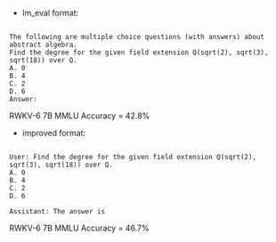 - lm_eval format:
```

The following are multiple choice questions (with answers) about abstract algebra.
Find the degree for the given field extension Q(sqrt(2), sqrt(3), sqrt(18)) over Q.
A. 0
B. 4
C. 2
D. 6
Answer:
```
RWKV-6 7B MMLU Accuracy = 42.8%

- improved format:
```

User: Find the degree for the given field extension Q(sqrt(2), sqrt(3), sqrt(18)) over Q.
A. 0
B. 4
C. 2
D. 6

Assistant: The answer is
```
RWKV-6 7B MMLU Accuracy = 46.7%